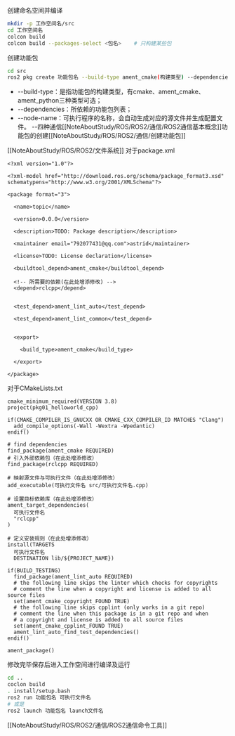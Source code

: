 创建命名空间并编译
```sh
mkdir -p 工作空间名/src
cd 工作空间名
colcon build
colcon build --packages-select <包名>    # 只构建某些包
```
创建功能包
```sh
cd src
ros2 pkg create 功能包名 --build-type ament_cmake(构建类型) --dependencies rclcpp(依赖) {--node-name 可执行文件名  （可以不加上）}
```
- --build-type：是指功能包的构建类型，有cmake、ament_cmake、ament_python三种类型可选；
- --dependencies：所依赖的功能包列表；
- --node-name：可执行程序的名称，会自动生成对应的源文件并生成配置文件。
--四种通信[[NoteAboutStudy/ROS/ROS2/通信/ROS2通信基本概念]]功能包的创建[[NoteAboutStudy/ROS/ROS2/通信/创建功能包]]

[[NoteAboutStudy/ROS/ROS2/文件系统]]
对于package.xml
```
<?xml version="1.0"?>

<?xml-model href="http://download.ros.org/schema/package_format3.xsd" schematypens="http://www.w3.org/2001/XMLSchema"?>

<package format="3">

  <name>topic</name>

  <version>0.0.0</version>

  <description>TODO: Package description</description>

  <maintainer email="792077431@qq.com">astrid</maintainer>

  <license>TODO: License declaration</license>

  <buildtool_depend>ament_cmake</buildtool_depend>

  <!-- 所需要的依赖(在此处增添修改) --> 
  <depend>rclcpp</depend>


  <test_depend>ament_lint_auto</test_depend>

  <test_depend>ament_lint_common</test_depend>


  <export>

    <build_type>ament_cmake</build_type>

  </export>

</package>
```
对于CMakeLists.txt
```
cmake_minimum_required(VERSION 3.8)
project(pkg01_helloworld_cpp)

if(CMAKE_COMPILER_IS_GNUCXX OR CMAKE_CXX_COMPILER_ID MATCHES "Clang")
  add_compile_options(-Wall -Wextra -Wpedantic)
endif()

# find dependencies
find_package(ament_cmake REQUIRED)
# 引入外部依赖包（在此处增添修改）
find_package(rclcpp REQUIRED)

# 映射源文件与可执行文件（在此处增添修改）
add_executable(可执行文件名 src/可执行文件名.cpp)

# 设置目标依赖库（在此处增添修改）
ament_target_dependencies(
  可执行文件名
  "rclcpp"
)

# 定义安装规则（在此处增添修改）
install(TARGETS 
  可执行文件名
  DESTINATION lib/${PROJECT_NAME})

if(BUILD_TESTING)
  find_package(ament_lint_auto REQUIRED)
  # the following line skips the linter which checks for copyrights
  # comment the line when a copyright and license is added to all source files
  set(ament_cmake_copyright_FOUND TRUE)
  # the following line skips cpplint (only works in a git repo)
  # comment the line when this package is in a git repo and when
  # a copyright and license is added to all source files
  set(ament_cmake_cpplint_FOUND TRUE)
  ament_lint_auto_find_test_dependencies()
endif()

ament_package()
```
修改完毕保存后进入工作空间进行编译及运行
```sh
cd ..
coclon build
. install/setup.bash
ros2 run 功能包名 可执行文件名
# 或是
ros2 launch 功能包名 launch文件名
```

[[NoteAboutStudy/ROS/ROS2/通信/ROS2通信命令工具]]